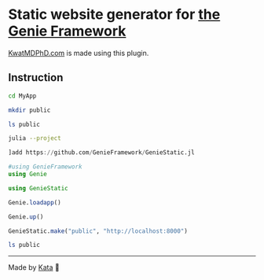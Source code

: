 # Static website generator for [the Genie Framework](https://genieframework.com)

[KwatMDPhD.com](https://KwatMDPhD.com) is made using this plugin.

## Instruction

```bash
cd MyApp

mkdir public

ls public

julia --project
```

```julia
]add https://github.com/GenieFramework/GenieStatic.jl

#using GenieFramework
using Genie

using GenieStatic

Genie.loadapp()

Genie.up()

GenieStatic.make("public", "http://localhost:8000")
```

```bash
ls public
```

---

Made by [Kata](https://github.com/KwatMDPhD/Kata.jl) 🥋
